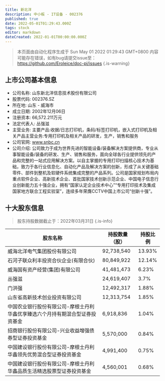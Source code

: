 ```yaml
---
title: 新北洋
description: 中小板 - IT设备 - 002376
published: true
date: 2022-05-01T01:29:43.000Z
tags: stock
editor: markdown
dateCreated: 2022-01-01T00:00:00.000Z
---
```


> 本页面由自动化程序生成于 Sun May 01 2022 01:29:43 GMT+0800
> 内容可能存在错误，如有bug请提交issue至：https://github.com/Eroleice/doc-pi/issues
{.is-warning}

## 上市公司基本信息
- 公司名称: 山东新北洋信息技术股份有限公司
- 股票代码: 002376.SZ
- 所在地: 山东 - 威海市
- 成立日期: 2002年12月06日
- 注册资本: 66,572.211万元
- 法定代表人: 丛强滋
- 主营业务: 主要产品:收据/日志打印机，条码/标签打印机，嵌入式打印机及相关产品主营业务:专用打印机及相关产品的研发，生产，销售和服务
- 公司官网: www.snbc.cn
- 公司介绍: 公司致力于成为世界先进的智能设备/装备解决方案提供商，专业从事智能设备/装备的研发、生产、销售和服务，面向全球各行业提供领先的产品和完整的一站式应用解决方案。以自主掌握的专用打印扫描核心技术为基础，致力于各行业信息化、自动化产品及解决方案的创新，形成了从关键基础零件、部件到整机及软硬件系统集成完整的产品系列。公司是国家规划布局内重点软件企业、高新技术企业、首批国家技术创新示范企业、中国电子信息行业创新能力五十强企业，拥有“国家认定企业技术中心”“专用打印技术及集成国家地方联合工程实验室”，连续多年荣膺CCTV中国上市公司“创新十强”。


## 十大股东信息
> 股东持股数据截止于：2022年03月31日
{.is-info}

| 股东名称 | 持股数量（股） | 持股比例 |
| --- | --- | --- |
| 威海北洋电气集团股份有限公司 | 92,738,540 | 13.93% |
| 石河子联众利丰投资合伙企业(有限合伙) | 80,849,922 | 12.14% |
| 威海国有资产经营(集团)有限公司 | 41,481,473 | 6.23% |
| 丛强滋 | 24,619,407 | 3.7% |
| 门洪强 | 12,492,317 | 1.88% |
| 山东省高新技术创业投资有限公司 | 12,313,754 | 1.85% |
| 中国农业银行股份有限公司-摩根士丹利华鑫优享臻选六个月持有期混合型证券投资基金 | 6,918,836 | 1.04% |
| 招商银行股份有限公司-兴业收益增强债券型证券投资基金 | 5,570,000 | 0.84% |
| 中国建设银行股份有限公司-摩根士丹利华鑫领先优势混合型证券投资基金 | 4,991,400 | 0.75% |
| 中国建设银行股份有限公司-摩根士丹利华鑫品质生活精选股票型证券投资基金 | 4,560,001 | 0.68% |




